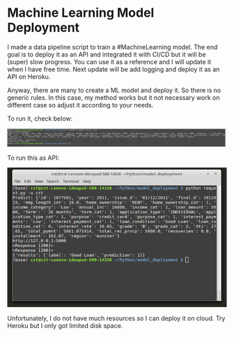 # Machine Learning Model Deployment

I made a data pipeline script to train a #MachineLearning model. The end goal is to deploy it as an API and integrated it with CI/CD but it will be (super) slow progress. You can use it as a reference and I will update it when I have free time. Next update will be add logging and deploy it as an API on Heroku. 

Anyway, there are many to create a ML model and deploy it. So there is no generic rules. In this case, my method works but it not necessary work on different case so adjust it according to your needs.

To run it, check below:

![alt text](https://github.com/ceste/model_deployment/blob/master/model.png)

To run this as API:

![alt text](https://github.com/ceste/model_deployment/blob/master/request.png)

Unfortunately, I do not have much resources so I can deploy it on cloud. Try Heroku but I only got limited disk space. 



